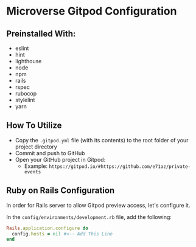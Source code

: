# Microverse Gitpod Configuration

## Preinstalled With:

- eslint
- hint
- lighthouse
- node
- npm
- rails
- rspec
- rubocop
- stylelint
- yarn

## How To Utilize

- Copy the `.gitpod.yml` file (with its contents) to the root folder of your project directory
- Commit and push to GitHub
- Open your GitHub project in Gitpod:
  - Example: `https://gitpod.io/#https://github.com/e71az/private-events`

## Ruby on Rails Configuration

In order for Rails server to allow Gitpod preview access, let's configure it.

In the `config/environments/development.rb` file, add the following:

```ruby
Rails.application.configure do
  config.hosts = nil #<-- Add This Line
end
```
